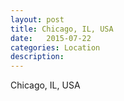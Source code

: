 ```yaml
---
layout: post
title: Chicago, IL, USA
date:   2015-07-22
categories: Location
description: 
---
```


Chicago, IL, USA